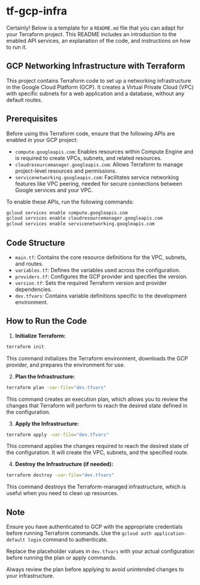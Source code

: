 # tf-gcp-infra

Certainly! Below is a template for a `README.md` file that you can adapt for your Terraform project. This README includes an introduction to the enabled API services, an explanation of the code, and instructions on how to run it.

## GCP Networking Infrastructure with Terraform

This project contains Terraform code to set up a networking infrastructure in the Google Cloud Platform (GCP). It creates a Virtual Private Cloud (VPC) with specific subnets for a web application and a database, without any default routes.

## Prerequisites

Before using this Terraform code, ensure that the following APIs are enabled in your GCP project:

- `compute.googleapis.com`: Enables resources within Compute Engine and is required to create VPCs, subnets, and related resources.
- `cloudresourcemanager.googleapis.com`: Allows Terraform to manage project-level resources and permissions.
- `servicenetworking.googleapis.com`: Facilitates service networking features like VPC peering, needed for secure connections between Google services and your VPC.

To enable these APIs, run the following commands:

```sh
gcloud services enable compute.googleapis.com
gcloud services enable cloudresourcemanager.googleapis.com
gcloud services enable servicenetworking.googleapis.com
```

## Code Structure

- `main.tf`: Contains the core resource definitions for the VPC, subnets, and routes.
- `variables.tf`: Defines the variables used across the configuration.
- `providers.tf`: Configures the GCP provider and specifies the version.
- `version.tf`: Sets the required Terraform version and provider dependencies.
- `dev.tfvars`: Contains variable definitions specific to the development environment.

## How to Run the Code

1. **Initialize Terraform:**

```sh
terraform init
```

This command initializes the Terraform environment, downloads the GCP provider, and prepares the environment for use.

2. **Plan the Infrastructure:**

```sh
terraform plan -var-file="dev.tfvars"
```

This command creates an execution plan, which allows you to review the changes that Terraform will perform to reach the desired state defined in the configuration.

3. **Apply the Infrastructure:**

```sh
terraform apply -var-file="dev.tfvars"
```

This command applies the changes required to reach the desired state of the configuration. It will create the VPC, subnets, and the specified route.

4. **Destroy the Infrastructure (if needed):**

```sh
terraform destroy -var-file="dev.tfvars"
```

This command destroys the Terraform-managed infrastructure, which is useful when you need to clean up resources.

## Note

Ensure you have authenticated to GCP with the appropriate credentials before running Terraform commands. Use the `gcloud auth application-default login` command to authenticate.

Replace the placeholder values in `dev.tfvars` with your actual configuration before running the plan or apply commands.

Always review the plan before applying to avoid unintended changes to your infrastructure.
